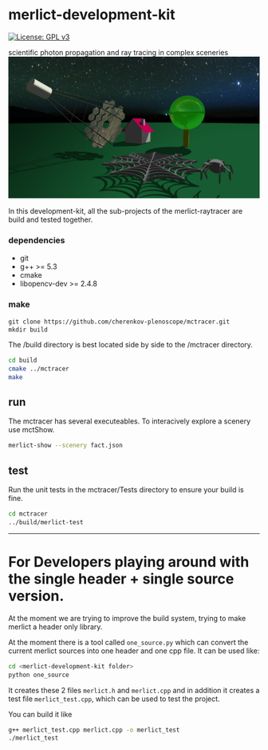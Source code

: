 # merlict-development-kit

[![License: GPL v3](https://img.shields.io/badge/License-GPL%20v3-blue.svg)](https://www.gnu.org/licenses/gpl-3.0)

scientific photon propagation and ray tracing in complex sceneries
![img](Readme/fact_and_spider_web.jpg)

In this development-kit, all the sub-projects of the merlict-raytracer are build and tested together.

### dependencies
* git
* g++ >= 5.3
* cmake
* libopencv-dev >= 2.4.8

### make
```
git clone https://github.com/cherenkov-plenoscope/mctracer.git
mkdir build
```
The /build directory is best located side by side to the /mctracer directory.

```bash
cd build
cmake ../mctracer
make
```

## run
The mctracer has several executeables. To interacively explore a scenery use mctShow.
```bash
merlict-show --scenery fact.json
```

## test
Run the unit tests in the mctracer/Tests directory to ensure your build is fine.

```bash
cd mctracer
../build/merlict-test
```


---

# For Developers playing around with the single header + single source version.

At the moment we are trying to improve the build system, trying to make
merlict a header only library.

At the moment there is a tool called `one_source.py` which can convert the current merlict
sources into one header and one cpp file. It can be used like:

```bash
cd <merlict-development-kit folder>
python one_source
```

It creates these 2 files `merlict.h` and `merlict.cpp` and in addition it creates
a test file `merlict_test.cpp`, which can be used to test the project.

You can build it like

```bash
g++ merlict_test.cpp merlict.cpp -o merlict_test
./merlict_test
```
